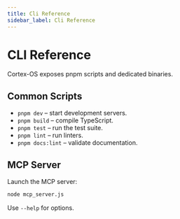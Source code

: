 ```yaml
---
title: Cli Reference
sidebar_label: Cli Reference
---
```


# CLI Reference

Cortex-OS exposes pnpm scripts and dedicated binaries.

## Common Scripts
- `pnpm dev` – start development servers.
- `pnpm build` – compile TypeScript.
- `pnpm test` – run the test suite.
- `pnpm lint` – run linters.
- `pnpm docs:lint` – validate documentation.

## MCP Server
Launch the MCP server:
```bash
node mcp_server.js
```
Use `--help` for options.
